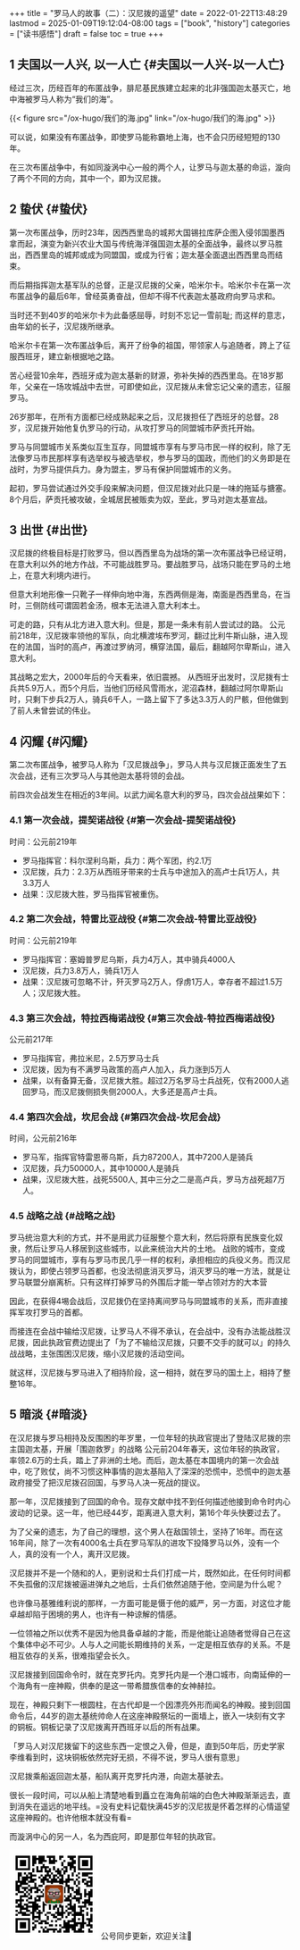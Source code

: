 +++
title = "罗马人的故事（二）：汉尼拨的遥望"
date = 2022-01-22T13:48:29
lastmod = 2025-01-09T19:12:04-08:00
tags = ["book", "history"]
categories = ["读书感悟"]
draft = false
toc = true
+++

## <span class="section-num">1</span> 夫国以一人兴, 以一人亡 {#夫国以一人兴-以一人亡}

经过三次，历经百年的布匿战争，腓尼基民族建立起来的北非强国迦太基灭亡，地中海被罗马人称为“我们的海”。

{{< figure src="/ox-hugo/我们的海.jpg" link="/ox-hugo/我们的海.jpg" >}}

可以说，如果没有布匿战争，即使罗马能称霸地上海，也不会只历经短短的130年。

在三次布匿战争中，有如同漩涡中心一般的两个人，让罗马与迦太基的命运，漩向了两个不同的方向，其中一个，即为汉尼拨。


## <span class="section-num">2</span> 蛰伏 {#蛰伏}

第一次布匿战争，历时23年，因西西里岛的城邦大国锡拉库萨企图入侵邻国墨西拿而起，演变为新兴农业大国与传统海洋强国迦太基的全面战争，最终以罗马胜出，西西里岛的城邦或成为同盟国，或成为行省；迦太基全面退出西西里岛而结束。

而后期指挥迦太基军队的总督，正是汉尼拨的父亲，哈米尔卡。哈米尔卡在第一次布匿战争的最后6年，曾经英勇奋战，但却不得不代表迦太基政府向罗马求和。

当时还不到40岁的哈米尔卡为此备感屈辱，时刻不忘记一雪前耻; 而这样的意志，由年幼的长子，汉尼拨所继承。

哈米尔卡在第一次布匿战争后，离开了纷争的祖国，带领家人与追随者，跨上了征服西班牙，建立新根据地之路。

苦心经营10余年，西班牙成为迦太基新的财源，弥补失掉的西西里岛。在18岁那年，父亲在一场攻城战中去世，可即使如此，汉尼拨从未曾忘记父亲的遗志，征服罗马。

26岁那年，在所有方面都已经成熟起来之后，汉尼拨担任了西班牙的总督。28岁，汉尼拨开始他复仇罗马的行动，从攻打罗马的同盟城市萨贡托开始。

罗马与同盟城市关系类似互生互存，同盟城市享有与罗马市民一样的权利，除了无法像罗马市民那样享有选举权与被选举权，参与罗马的国政，而他们的义务即是在战时，为罗马提供兵力。身为盟主，罗马有保护同盟城市的义务。

起初，罗马尝试通过外交手段来解决问题，但汉尼拨对此只是一味的拖延与搪塞。8个月后，萨贡托被攻破，全城居民被贩卖为奴，至此，罗马对迦太基宣战。


## <span class="section-num">3</span> 出世 {#出世}

汉尼拨的终极目标是打败罗马，但以西西里岛为战场的第一次布匿战争已经证明，在意大利以外的地方作战，不可能战胜罗马。要战胜罗马，战场只能在罗马的土地上，在意大利境内进行。

但意大利地形像一只靴子一样伸向地中海，东西两侧是海，南面是西西里岛，在当时，三侧防线可谓固若金汤，根本无法进入意大利本土。

可走的路，只有从北方进入意大利。但是，那是一条未有前人尝试过的路。
公元前218年，汉尼拨率领他的军队，向北横渡埃布罗河，翻过比利牛斯山脉，进入现在的法国，当时的高卢，再渡过罗纳河，横穿法国，最后，翻越阿尔卑斯山，进入意大利。

其战略之宏大，2000年后的今天看来，依旧震撼。
从西班牙出发时，汉尼拨有士兵共5.9万人，而5个月后，当他们历经风雪雨水，泥沼森林，翻越过阿尔卑斯山时，只剩下步兵2万人，骑兵6千人，一路上留下了多达3.3万人的尸骸，但他做到了前人未曾尝试的伟业。


## <span class="section-num">4</span> 闪耀 {#闪耀}

第二次布匿战争，被罗马人称为「汉尼拨战争」，罗马人共与汉尼拨正面发生了五次会战，还有三次罗马人与其他迦太基将领的会战。

前四次会战发生在相近的3年间。以武力闻名意大利的罗马，四次会战战果如下：


### <span class="section-num">4.1</span> 第一次会战，提契诺战役 {#第一次会战-提契诺战役}

时间：公元前219年

-   罗马指挥官：科尔涅利乌斯，兵力：两个军团，约2.1万
-   汉尼拨，兵力：2.3万从西班牙带来的士兵与中途加入的高卢士兵1万人，共3.3万人
-   战果：汉尼拨大胜，罗马指挥官被重伤。


### <span class="section-num">4.2</span> 第二次会战，特雷比亚战役 {#第二次会战-特雷比亚战役}

时间：公元前219年

-   罗马指挥官：塞姆普罗尼乌斯，兵力4万人，其中骑兵4000人
-   汉尼拨，兵力3.8万人，骑兵1万人
-   战果：汉尼拨可忽略不计，歼灭罗马2万人，俘虏1万人，幸存者不超过1.5万人；汉尼拨大胜。


### <span class="section-num">4.3</span> 第三次会战，特拉西梅诺战役 {#第三次会战-特拉西梅诺战役}

公元前217年

-   罗马指挥官，弗拉米尼，2.5万罗马士兵
-   汉尼拨，因为有不满罗马政策的高卢人加入，兵力涨到5万人
-   战果，以有备算无备，汉尼拨大胜。超过2万名罗马士兵战死，仅有2000人逃回罗马，而汉尼拨侧损失侧2000人，大多还是高卢士兵。


### <span class="section-num">4.4</span> 第四次会战，坎尼会战 {#第四次会战-坎尼会战}

时间，公元前216年

-   罗马军，指挥官特雷恩蒂乌斯，兵力87200人，其中7200人是骑兵
-   汉尼拨，兵力50000人，其中10000人是骑兵
-   战果，汉尼拨大胜，战死5500人, 其中三分之二是高卢兵，罗马方战死超7万人。


### <span class="section-num">4.5</span> 战略之战 {#战略之战}

罗马统治意大利的方式，并不是用武力征服整个意大利，然后将原有民族变化奴隶，然后让罗马人移居到这些城市，以此来统治大片的土地。
战败的城市，变成罗马的同盟城市，享有与罗马市民几乎一样的权利，承担相应的兵役义务。而汉尼拨认为，即使占领罗马首都，也没法彻底消灭罗马，消灭罗马的唯一方法，就是让罗马联盟分崩离析。只有这样打掉罗马的外围后才能一举占领对方的大本营

因此，在获得4埸会战后，汉尼拨仍在坚持离间罗马与同盟城市的关系，而非直接挥军攻打罗马的首都。

而接连在会战中输给汉尼拨，让罗马人不得不承认，在会战中，没有办法能战胜汉尼拨，因此执政官费边提出了「为了不输给汉尼拨，只要不交手的就可以」的持久战战略，主张围困汉尼拨，缩小汉尼拨的活动空间。

就这样，汉尼拨与罗马进入了相持阶段，这一相持，就在罗马的国土上，相持了整整16年。


## <span class="section-num">5</span> 暗淡 {#暗淡}

在汉尼拨与罗马相持及反围困的年岁里，一位年轻的执政官提出了登陆汉尼拨的宗主国迦太基，开展「围迦救罗」的战略
公元前204年春天，这位年轻的执政官，率领2.6万的士兵，踏上了非洲的土地。而后，迦太基在本国境内的第一次会战中，吃了败仗，尚不习惯这种事情的迦太基陷入了深深的恐慌中，恐慌中的迦太基政府接受了把汉尼拨召回国，与罗马人决一死战的提议。

那一年，汉尼拨接到了回国的命令。现存文献中找不到任何描述他接到命令时内心波动的记录。这一年，他已经44岁，距离进入意大利，第16个年头快要过去了。

为了父亲的遗志，为了自己的理想，这个男人在敌国领土，坚持了16年。而在这16年间，除了一次有4000名士兵在罗马军队的进攻下投降罗马以外，没有一个人，真的没有一个人，离开汉尼拨。

汉尼拨并不是一个随和的人，更别说和士兵们打成一片，既然如此，在任何时间都不失孤傲的汉尼拨被逼进弹丸之地后，士兵们依然追随于他，空间是为什么呢？

也许像马基雅维利说的那样，一方面可能是慑于他的威严，另一方面，对这位才能卓越却陷于困境的男人，也许有一种谅解的情感。

一位领袖之所以优秀不是因为他具备卓越的才能，而是他能让追随者觉得自己在这个集体中必不可少。人与人之间能长期维持的关系，一定是相互依存的关系。不是相互依存的关系，很难指望会长久。

汉尼拨接到回国命令时，就在克罗托内。克罗托内是一个港口城市，向南延伸的一个海角有一座神殿，供奉的是这一带希腊族信奉的女神赫拉。

现在，神殿只剩下一根圆柱，在古代却是一个因漂亮外形而闻名的神殿。接到回国命令后，44岁的迦太基统帅命人在这座神殿祭坛的一面墙上，嵌入一块刻有文字的铜板。铜板记录了汉尼拨离开西班牙以后的所有战果。

「罗马人对汉尼拨留下的这些东西一定恨之入骨，但是，直到50年后，历史学家李维看到时，这块铜板依然完好无损，不得不说，罗马人很有意思」

汉尼拨乘船返回迦太基，船队离开克罗托内港，向迦太基驶去。

很长一段时间，可以从船上清楚地看到矗立在海角前端的白色大神殿渐渐远去，直到消失在遥远的地平线。=没有史料记载快满45岁的汉尼拔是怀着怎样的心情遥望这座神殿的。也许他根本就没有看=

而漩涡中心的另一人，名为西庇阿，即是那位年轻的执政官。

<div center class="qr-container">
<img src="/ox-hugo/qrcode_gh_e06d750e626f_1.jpg" alt="qrcode_gh_e06d750e626f_1.jpg" width="160px" height="160px" center="t" class="qr-container" />
公号同步更新，欢迎关注👻
</div>

